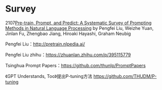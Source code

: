 # Survey
2107[Pre-train, Prompt, and Predict: A Systematic Survey of Prompting Methods in Natural Language Processing](https://arxiv.org/abs/2107.13586.pdf) by Pengfei Liu, Weizhe Yuan, Jinlan Fu, Zhengbao Jiang, Hiroaki Hayashi, Graham Neubig

Pengfei Liu：http://pretrain.nlpedia.ai/

Pengfei Liu zhihu：https://zhuanlan.zhihu.com/p/395115779

Tsinghua Prompt Papers：https://github.com/thunlp/PromptPapers


《GPT Understands, Too》提出P-tuning方法
https://github.com/THUDM/P-tuning



